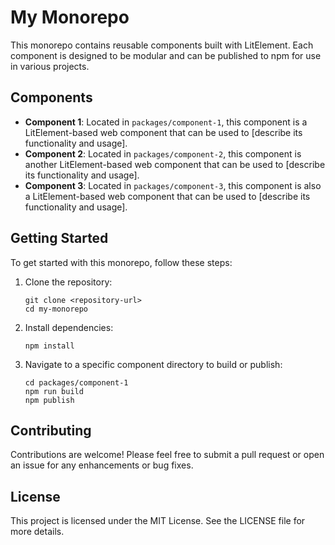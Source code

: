 # My Monorepo

This monorepo contains reusable components built with LitElement. Each component is designed to be modular and can be published to npm for use in various projects.

## Components

- **Component 1**: Located in `packages/component-1`, this component is a LitElement-based web component that can be used to [describe its functionality and usage].
- **Component 2**: Located in `packages/component-2`, this component is another LitElement-based web component that can be used to [describe its functionality and usage].
- **Component 3**: Located in `packages/component-3`, this component is also a LitElement-based web component that can be used to [describe its functionality and usage].

## Getting Started

To get started with this monorepo, follow these steps:

1. Clone the repository:
   ```
   git clone <repository-url>
   cd my-monorepo
   ```

2. Install dependencies:
   ```
   npm install
   ```

3. Navigate to a specific component directory to build or publish:
   ```
   cd packages/component-1
   npm run build
   npm publish
   ```

## Contributing

Contributions are welcome! Please feel free to submit a pull request or open an issue for any enhancements or bug fixes.

## License

This project is licensed under the MIT License. See the LICENSE file for more details.